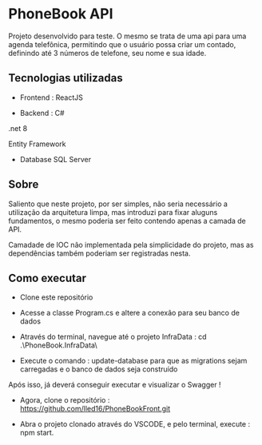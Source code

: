 
# PhoneBook API

Projeto desenvolvido para teste. O mesmo se trata de uma api para uma agenda telefônica, permitindo que o usuário possa criar um contado, definindo até 3 números de telefone, seu nome e sua idade. 

## Tecnologias utilizadas

* Frontend : 
ReactJS 

* Backend :
C#

.net 8

Entity Framework

* Database 
SQL Server

## Sobre

Saliento que neste projeto, por ser simples, não seria necessário a utilização da arquitetura limpa, mas introduzi para fixar aluguns fundamentos, o mesmo poderia ser feito contendo apenas a camada de API.

Camadade de IOC não implementada pela simplicidade do projeto, mas as dependências também poderiam ser registradas nesta. 

## Como executar 

* Clone este repositório

* Acesse a classe Program.cs e altere a conexão para seu banco de dados

*  Através do terminal, navegue até o projeto InfraData : cd .\PhoneBook.InfraData\ 

* Execute o comando : update-database para que as migrations sejam carregadas e o banco de dados seja construído

Após isso, já deverá conseguir executar e visualizar o Swagger ! 

* Agora, clone o repositório : https://github.com/lled16/PhoneBookFront.git

* Abra o projeto clonado através do VSCODE, e pelo terminal, execute : npm start.
